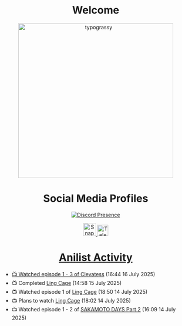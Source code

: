 <div align="center">

# Welcome
<a href="https://github.com/kawarimidoll/typograssy">
    <img alt="typograssy" src="https://typograssy.deno.dev/api?text=%E3%82%88%E3%81%86%E3%81%93%E3%81%9D%E3%81%BF%E3%81%AA%E3%81%95%E3%82%93%20-%20Sheby--&&l0=none&l1=82d9d0&l2=027353&l3=038c4c&l4=01402e&bg=none&frame=none&speed=100&comment=" width="421.99">
</a>

</div>

<div align="center">

# Social Media Profiles

[![Discord Presence](https://lanyard.cnrad.dev/api/612532963938271232)](https://discord.com/users/612532963938271232)


<a href="https://www.snapchat.com/add/a.sheby" title="Snapchat Profile">
    <img src="https://www.freepnglogos.com/uploads/snapchat-logo-png-0.png" width="35" alt="Snapchat Logo" />


<a href="https://t.me/ASheby" title="Telegram Profile">
    <img src="https://www.freepnglogos.com/uploads/telegram-logo-png-0.png" width="30" alt="Telegram Logo" />


</div>

<div align="center">

# Anilist Activity

</div>

<!-- ANILIST_ACTIVITY:start -->

-   📺 Watched episode 1 - 3 of [Clevatess](https://anilist.co/anime/178869) (16:44 16 July 2025)
-   📺 Completed [Ling Cage](https://anilist.co/anime/110459) (14:58 15 July 2025)
-   📺 Watched episode 1 of [Ling Cage](https://anilist.co/anime/110459) (18:50 14 July 2025)
-   📺 Plans to watch [Ling Cage](https://anilist.co/anime/110459) (18:02 14 July 2025)
-   📺 Watched episode 1 - 2 of [SAKAMOTO DAYS Part 2](https://anilist.co/anime/184237) (16:09 14 July 2025)

<!-- ANILIST_ACTIVITY:end -->
